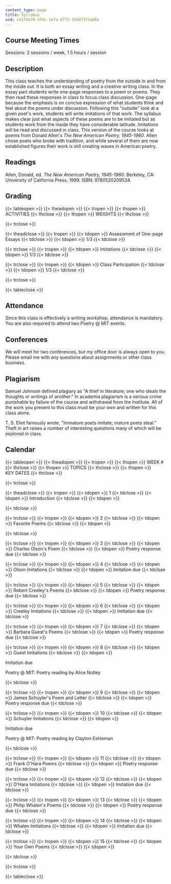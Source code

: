 ```yaml
---
content_type: page
title: Syllabus
uid: e21f8a70-5f4c-1efa-6772-35dd73f3a88a
---
```


Course Meeting Times
--------------------

Sessions: 2 sessions / week, 1.5 hours / session

Description
-----------

This class teaches the understanding of poetry from the outside in and from the inside out. It is both an essay writing and a creative writing class. In the essay part students write one-page responses to a poem or poems. They then read these responses in class to focus class discussion. One-page because the emphasis is on concise expression of what students think and feel about the poems under discussion. Following this "outside" look at a given poet's work, students will write imitations of that work. The syllabus makes clear just what aspects of these poems are to be imitated but as students work from the inside they have considerable latitude. Imitations will be read and discussed in class. This version of the course looks at poems from Donald Allen's _The New American Poetry, 1945-1960_. Allen chose poets who broke with tradition, and while several of them are now established figures their work is still creating waves in American poetry.

Readings
--------

Allen, Donald, ed. _The New American Poetry, 1945-1960_. Berkeley, CA: University of California Press, 1999. ISBN: 9780520209534.

Grading
-------

{{< tableopen >}}
{{< theadopen >}}
{{< tropen >}}
{{< thopen >}}
ACTIVITIES
{{< thclose >}}
{{< thopen >}}
WEIGHTS
{{< thclose >}}

{{< trclose >}}

{{< theadclose >}}
{{< tropen >}}
{{< tdopen >}}
Assessment of One-page Essays
{{< tdclose >}}
{{< tdopen >}}
1/3
{{< tdclose >}}

{{< trclose >}}
{{< tropen >}}
{{< tdopen >}}
Imitations
{{< tdclose >}}
{{< tdopen >}}
1/3
{{< tdclose >}}

{{< trclose >}}
{{< tropen >}}
{{< tdopen >}}
Class Participation
{{< tdclose >}}
{{< tdopen >}}
1/3
{{< tdclose >}}

{{< trclose >}}

{{< tableclose >}}

  

Attendance
----------

Since this class is effectively a writing workshop, attendance is mandatory. You are also required to attend two Poetry @ MIT events.

Conferences
-----------

We will meet for two conferences, but my office door is always open to you. Please email me with any questions about assignments or other class business.

Plagiarism
----------

Samuel Johnson defined plagiary as "A thief in literature; one who steals the thoughts or writings of another." In academia plagiarism is a serious crime punishable by failure of the course and withdrawal from the Institute. All of the work you present to this class must be your own and written for this class alone.

T. S. Eliot famously wrote, "Immature poets imitate; mature poets steal." Theft in art raises a number of interesting questions many of which will be explored in class.

Calendar
--------

{{< tableopen >}}
{{< theadopen >}}
{{< tropen >}}
{{< thopen >}}
WEEK #
{{< thclose >}}
{{< thopen >}}
TOPICS
{{< thclose >}}
{{< thopen >}}
KEY DATES
{{< thclose >}}

{{< trclose >}}

{{< theadclose >}}
{{< tropen >}}
{{< tdopen >}}
1
{{< tdclose >}}
{{< tdopen >}}
Introduction
{{< tdclose >}}
{{< tdopen >}}

{{< tdclose >}}

{{< trclose >}}
{{< tropen >}}
{{< tdopen >}}
2
{{< tdclose >}}
{{< tdopen >}}
Favorite Poems
{{< tdclose >}}
{{< tdopen >}}

{{< tdclose >}}

{{< trclose >}}
{{< tropen >}}
{{< tdopen >}}
3
{{< tdclose >}}
{{< tdopen >}}
Charles Olson's Poem
{{< tdclose >}}
{{< tdopen >}}
Poetry response due
{{< tdclose >}}

{{< trclose >}}
{{< tropen >}}
{{< tdopen >}}
4
{{< tdclose >}}
{{< tdopen >}}
Olson Imitations
{{< tdclose >}}
{{< tdopen >}}
Imitation due
{{< tdclose >}}

{{< trclose >}}
{{< tropen >}}
{{< tdopen >}}
5
{{< tdclose >}}
{{< tdopen >}}
Robert Creeley's Poems
{{< tdclose >}}
{{< tdopen >}}
Poetry response due
{{< tdclose >}}

{{< trclose >}}
{{< tropen >}}
{{< tdopen >}}
6
{{< tdclose >}}
{{< tdopen >}}
Creeley Imitations
{{< tdclose >}}
{{< tdopen >}}
Imitation due
{{< tdclose >}}

{{< trclose >}}
{{< tropen >}}
{{< tdopen >}}
7
{{< tdclose >}}
{{< tdopen >}}
Barbara Guest's Poems
{{< tdclose >}}
{{< tdopen >}}
Poetry response due
{{< tdclose >}}

{{< trclose >}}
{{< tropen >}}
{{< tdopen >}}
8
{{< tdclose >}}
{{< tdopen >}}
Guest Imitations
{{< tdclose >}}
{{< tdopen >}}


Imitation due

Poetry @ MIT: Poetry reading by Alice Notley[](http://www.poets.org/poet.php/prmPID/767)


{{< tdclose >}}

{{< trclose >}}
{{< tropen >}}
{{< tdopen >}}
9
{{< tdclose >}}
{{< tdopen >}}
James Schuyler's Poem and Letter
{{< tdclose >}}
{{< tdopen >}}
Poetry response due
{{< tdclose >}}

{{< trclose >}}
{{< tropen >}}
{{< tdopen >}}
10
{{< tdclose >}}
{{< tdopen >}}
Schuyler Imitations
{{< tdclose >}}
{{< tdopen >}}


Imitation due

Poetry @ MIT: Poetry reading by Clayton Eshleman[](http://www.poets.org/poet.php/prmPID/263)


{{< tdclose >}}

{{< trclose >}}
{{< tropen >}}
{{< tdopen >}}
11
{{< tdclose >}}
{{< tdopen >}}
Frank O'Hara Poems
{{< tdclose >}}
{{< tdopen >}}
Poetry response due
{{< tdclose >}}

{{< trclose >}}
{{< tropen >}}
{{< tdopen >}}
12
{{< tdclose >}}
{{< tdopen >}}
O'Hara Imitations
{{< tdclose >}}
{{< tdopen >}}
Imitation due
{{< tdclose >}}

{{< trclose >}}
{{< tropen >}}
{{< tdopen >}}
13
{{< tdclose >}}
{{< tdopen >}}
Philip Whalen's Poems
{{< tdclose >}}
{{< tdopen >}}
Poetry response due
{{< tdclose >}}

{{< trclose >}}
{{< tropen >}}
{{< tdopen >}}
14
{{< tdclose >}}
{{< tdopen >}}
Whalen Imitations
{{< tdclose >}}
{{< tdopen >}}
Imitation due
{{< tdclose >}}

{{< trclose >}}
{{< tropen >}}
{{< tdopen >}}
15
{{< tdclose >}}
{{< tdopen >}}
Your Own Poems
{{< tdclose >}}
{{< tdopen >}}

{{< tdclose >}}

{{< trclose >}}

{{< tableclose >}}